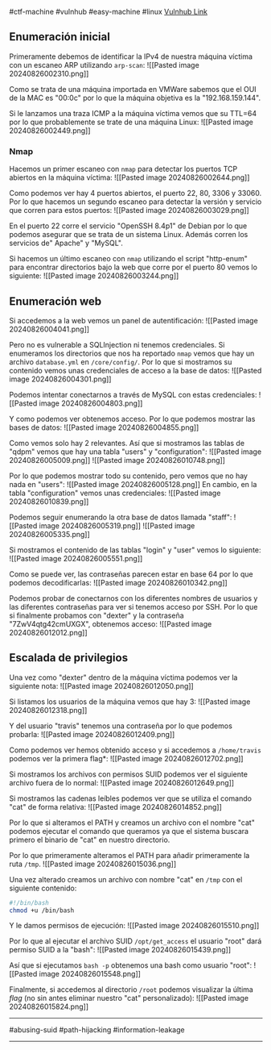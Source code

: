 #ctf-machine #vulnhub #easy-machine #linux [Vulnhub Link]()

## Enumeración inicial
Primeramente debemos de identificar la IPv4 de nuestra máquina víctima con un escaneo ARP utilizando `arp-scan`:
![[Pasted image 20240826002310.png]]

Como se trata de una máquina importada en VMWare sabemos que el OUI de la MAC es "00:0c" por lo que la máquina objetiva es la "192.168.159.144".

Si le lanzamos una traza ICMP a la máquina víctima vemos que su TTL=64 por lo que probablemente se trate de una máquina Linux:
![[Pasted image 20240826002449.png]]


### Nmap
Hacemos un primer escaneo con `nmap` para detectar los puertos TCP abiertos en la máquina víctima:
![[Pasted image 20240826002644.png]]

Como podemos ver hay 4 puertos abiertos, el puerto 22, 80, 3306 y 33060. Por lo que hacemos un segundo escaneo para detectar la versión y servicio que corren para estos puertos:
![[Pasted image 20240826003029.png]]

 En el puerto 22 corre el servicio "OpenSSH 8.4p1" de Debian por lo que podemos asegurar que se trata de un sistema Linux. Además corren los servicios de" Apache" y "MySQL".

Si hacemos un último escaneo con `nmap` utilizando el script "http-enum" para encontrar directorios bajo la web que corre por el puerto 80 vemos lo siguiente:
![[Pasted image 20240826003244.png]]


## Enumeración web
Si accedemos a la web vemos un panel de autentificación:
![[Pasted image 20240826004041.png]]

Pero no es vulnerable a SQLInjection ni tenemos credenciales. Si enumeramos los directorios que nos ha reportado `nmap` vemos que hay un archivo `database.yml` en `/core/config/`. Por lo que si mostramos su contenido vemos unas credenciales de acceso a la base de datos:
![[Pasted image 20240826004301.png]]

Podemos intentar conectarnos a través de MySQL con estas credenciales:
![[Pasted image 20240826004803.png]]

Y como podemos ver obtenemos acceso. Por lo que podemos mostrar las bases de datos:
![[Pasted image 20240826004855.png]]

Como vemos solo hay 2 relevantes.  Así que si mostramos las tablas de "qdpm" vemos que hay una tabla "users" y "configuration":
![[Pasted image 20240826005009.png]]
![[Pasted image 20240826010748.png]]

Por lo que podemos mostrar todo su contenido, pero vemos que no hay nada en "users":
![[Pasted image 20240826005128.png]]
En cambio, en la tabla "configuration" vemos unas credenciales:
![[Pasted image 20240826010839.png]]

Podemos seguir enumerando la otra base de datos llamada "staff":
![[Pasted image 20240826005319.png]]
![[Pasted image 20240826005335.png]]

Si mostramos el contenido de las tablas "login" y "user" vemos lo siguiente:
![[Pasted image 20240826005551.png]]

Como se puede ver, las contraseñas parecen estar en base 64 por lo que podemos decodificarlas:
![[Pasted image 20240826010342.png]]

Podemos probar de conectarnos con los diferentes nombres de usuarios y las diferentes contraseñas para ver si tenemos acceso por SSH. Por lo que si finalmente probamos con "dexter" y la contraseña "7ZwV4qtg42cmUXGX", obtenemos acceso:
![[Pasted image 20240826012012.png]]


## Escalada de privilegios
Una vez como "dexter" dentro de la máquina víctima podemos ver la siguiente nota:
![[Pasted image 20240826012050.png]]

Si listamos los usuarios de la máquina vemos que hay 3:
![[Pasted image 20240826012318.png]]

Y del usuario "travis" tenemos una contraseña por lo que podemos probarla:
![[Pasted image 20240826012409.png]]

Como podemos ver hemos obtenido acceso y si accedemos a `/home/travis` podemos ver la primera flag*:
![[Pasted image 20240826012702.png]]

Si mostramos los archivos con permisos SUID podemos ver el siguiente archivo fuera de lo normal:
![[Pasted image 20240826012649.png]]

Si mostramos las cadenas leíbles podemos ver que se utiliza el comando "cat" de forma relativa:
![[Pasted image 20240826014852.png]]

Por lo que si alteramos el PATH y creamos un archivo con el nombre "cat" podemos ejecutar el comando que queramos ya que el sistema buscara primero el binario de "cat" en nuestro directorio. 

Por lo que primeramente alteramos el PATH para añadir primeramente la ruta `/tmp`.
![[Pasted image 20240826015036.png]]

Una vez alterado creamos un archivo con nombre "cat" en `/tmp` con el siguiente contenido:
```bash
#!/bin/bash
chmod +u /bin/bash
```

Y le damos permisos de ejecución:
![[Pasted image 20240826015510.png]]

Por lo que al ejecutar el archivo SUID `/opt/get_access` el usuario "root" dará permiso SUID a la "bash":
![[Pasted image 20240826015439.png]]

Así que si ejecutamos `bash -p` obtenemos una bash como usuario "root":
![[Pasted image 20240826015548.png]]

Finalmente, si accedemos al directorio `/root` podemos visualizar la última *flag* (no sin antes eliminar nuestro "cat" personalizado):
![[Pasted image 20240826015824.png]]

___
#abusing-suid #path-hijacking #information-leakage 
___